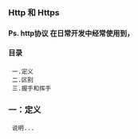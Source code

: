 ### Http 和 Https

#### Ps. http协议 在日常开发中经常使用到，

#### 目录
     一.定义
     二.区别
     三.握手和挥手
     
### 一：定义
     说明...     